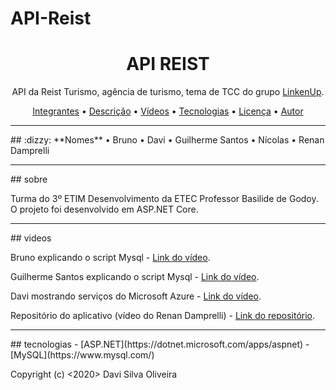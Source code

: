 # API-Reist
<h1 align="center">
    API REIST
</h1>
<p align="center">API da Reist Turismo, agência de turismo, tema de TCC do grupo <a href="https://linkenup.github.io/">LinkenUp</a>.</p>

<p align="center">
 <a href="#dizzy-nomes">Integrantes</a> •
 <a href="#sobre">Descrição</a> • 
 <a href="#videos">Vídeos</a> • 
 <a href="#tecnologias">Tecnologias</a> • 
 <a href="#licenc-a">Licença</a> • 
 <a href="#autor">Autor</a>
</p>
<hr/>
## :dizzy: **Nomes**
• Bruno
• Davi
• Guilherme Santos
• Nícolas
• Renan Damprelli
<hr/>
## sobre
<p>Turma do 3º ETIM Desenvolvimento da ETEC Professor Basilide de Godoy. O projeto foi desenvolvido em ASP.NET Core.</p>
<hr/>
## videos
<p>Bruno explicando o script Mysql - <a href="https://linkenup.github.io/">Link do vídeo</a>.</p>
<p>Guilherme Santos explicando o script Mysql - <a href="https://linkenup.github.io/">Link do vídeo</a>.</p>
<p>Davi mostrando serviços do Microsoft Azure - <a href="https://linkenup.github.io/">Link do vídeo</a>.</p>
<p>Repositório do aplicativo (vídeo do Renan Damprelli) - <a href="https://linkenup.github.io/">Link do repositório</a>.</p>
<hr/>
## tecnologias
- [ASP.NET](https://dotnet.microsoft.com/apps/aspnet)
- [MySQL](https://www.mysql.com/)

Copyright (c) <2020> Davi Silva Oliveira
